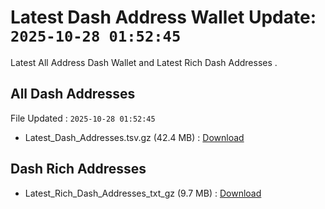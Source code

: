 # Latest Dash Address Wallet Update: `2025-10-28 01:52:45`

Latest All Address Dash Wallet and Latest Rich Dash Addresses .

## All Dash Addresses

File Updated : `2025-10-28 01:52:45`

- Latest_Dash_Addresses.tsv.gz (42.4 MB) : [Download](https://github.com/Pymmdrza/Rich-Address-Wallet/releases/tag/Dash)

## Dash Rich Addresses

- Latest_Rich_Dash_Addresses_txt_gz (9.7 MB) : [Download](https://github.com/Pymmdrza/Rich-Address-Wallet/releases/tag/Dash)
